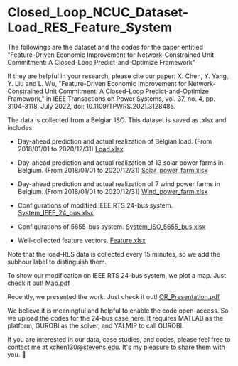# Closed_Loop_NCUC_Dataset-Load_RES_Feature_System
The followings are the dataset and the codes for the paper entitled "Feature-Driven Economic Improvement for Network-Constrained Unit Commitment: A Closed-Loop Predict-and-Optimize Framework"

If they are helpful in your research, please cite our paper:
X. Chen, Y. Yang, Y. Liu and L. Wu, "Feature-Driven Economic Improvement for Network-Constrained Unit Commitment: A Closed-Loop Predict-and-Optimize Framework," in IEEE Transactions on Power Systems, vol. 37, no. 4, pp. 3104-3118, July 2022, doi: 10.1109/TPWRS.2021.3128485.

The data is collected from a Belgian ISO. This dataset is saved as .xlsx and includes:

* Day-ahead prediction and actual realization of Belgian load. (From 2018/01/01 to 2020/12/31) [Load.xlsx](https://github.com/asxadf/Closed_Loop_NCUC_Dataset/files/7584372/Load.xlsx)

* Day-ahead prediction and actual realization of 13 solar power farms in Belgium. (From 2018/01/01 to 2020/12/31) [Solar_power_farm.xlsx](https://github.com/asxadf/Closed_Loop_NCUC_Dataset/files/7584373/Solar_power_farm.xlsx)

* Day-ahead prediction and actual realization of 7 wind power farms in Belgium. (From 2018/01/01 to 2020/12/31) [Wind_power_farm.xlsx](https://github.com/asxadf/Closed_Loop_NCUC_Dataset/files/7584374/Wind_power_farm.xlsx)

* Configurations of modified IEEE RTS 24-bus system. [System_IEEE_24_bus.xlsx](https://github.com/asxadf/Closed_Loop_NCUC_Dataset-Load_RES_Feature_System/files/7314314/System_IEEE_24_bus.xlsx)

* Configurations of 5655-bus system. [System_ISO_5655_bus.xlsx](https://github.com/asxadf/Closed_Loop_NCUC_Dataset_Load_RES_Feature_System/files/7314468/System_ISO_5655_bus.xlsx)

* Well-collected feature vectors. [Feature.xlsx](https://github.com/asxadf/Closed_Loop_NCUC_Dataset-Load_RES_Feature_System/files/7314316/Feature.xlsx)

Note that the load-RES data is collected every 15 minutes, so we add the subhour label to distinguish them.

To show our modification on IEEE RTS 24-bus system, we plot a map. Just check it out! [Map.pdf](https://github.com/asxadf/Closed_Loop_NCUC_Dataset-Load_RES_Feature_System/files/7314204/Map.pdf)

Recently, we presented the work. Just check it out! [OR_Presentation.pdf](https://github.com/asxadf/Closed_Loop_NCUC_Dataset/files/7739919/OR_Presentation.pdf)

We believe it is meaningful and helpful to enable the code open-access. So we upload the codes for the 24-bus case here. It requires MATLAB as the platform, GUROBI as the solver, and YALMIP to call GUROBI.

If you are interested in our data, case studies, and codes, please feel free to contact me at xchen130@stevens.edu. It's my pleasure to share them with you. 🤨
